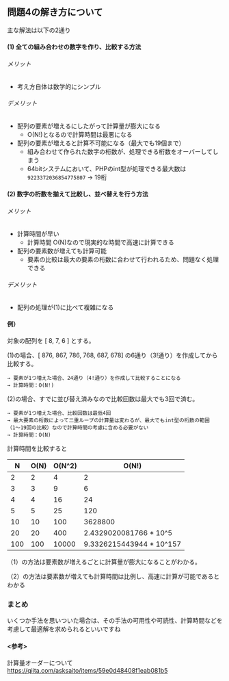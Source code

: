 ## 問題4の解き方について

主な解法は以下の2通り

#### (1) 全ての組み合わせの数字を作り、比較する方法

###### メリット
- 考え方自体は数学的にシンプル

###### デメリット
- 配列の要素が増えるにしたがって計算量が膨大になる
  - O(N!)となるので計算時間は最悪になる
- 配列の要素が増えると計算不可能になる（最大でも19個まで）
  - 組み合わせて作られた数字の桁数が、処理できる桁数をオーバーしてしまう
  - 64bitシステムにおいて、PHPのint型が処理できる最大数は`9223372036854775807` -> 19桁

#### (2) 数字の桁数を揃えて比較し、並べ替えを行う方法

###### メリット
- 計算時間が早い
  - 計算時間 O(N)なので現実的な時間で高速に計算できる
- 配列の要素数が増えても計算可能
  - 要素の比較は最大の要素の桁数に合わせて行われるため、問題なく処理できる

###### デメリット
- 配列の処理が(1)に比べて複雑になる


#### 例）

対象の配列を [ 8, 7, 6 ] とする。

(1)の場合、[ 876, 867, 786, 768, 687, 678] の6通り（3!通り）を作成してから比較する。
```
→ 要素が1つ増えた場合、24通り（4!通り）を作成して比較することになる
→ 計算時間：O(N!)
```

(2)の場合、すでに並び替え済みなので比較回数は最大でも3回で済む。
```
→ 要素が1つ増えた場合、比較回数は最低4回
→ 最大要素の桁数によって二重ループの計算量は変わるが、最大でもint型の桁数の範囲（1〜19回の比較）なので計算時間の考慮に含める必要がない
→ 計算時間：O(N)
```

計算時間を比較すると

|N|O(N)|O(N^2)|O(N!)|
|---|---|---|---|
|2|2|4|2|
|3|3|9|6|
|4|4|16|24|
|5|5|25|120|
|10|10|100|3628800|
|20|20|400|2.4329020081766 * 10^5|
|100|100|10000|9.3326215443944 * 10^157|

（1）の方法は要素数が増えるごとに計算量が膨大になることがわかる。

（2）の方法は要素数が増えても計算時間は比例し、高速に計算が可能であるとわかる

### まとめ

いくつか手法を思いついた場合は、その手法の可用性や可読性、計算時間などを考慮して最適解を求められるといいですね


#### <参考>
計算量オーダーについて
https://qiita.com/asksaito/items/59e0d48408f1eab081b5
